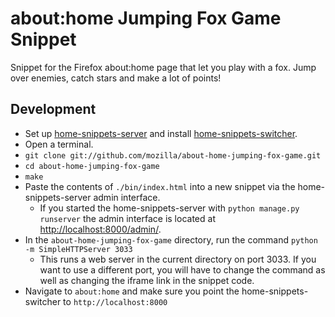 # about:home Jumping Fox Game Snippet

Snippet for the Firefox about:home page that let you play with a fox. Jump over enemies, catch stars and make a lot of points!

## Development

* Set up [home-snippets-server][] and install [home-snippets-switcher][].
* Open a terminal.
* `git clone git://github.com/mozilla/about-home-jumping-fox-game.git`
* `cd about-home-jumping-fox-game`
* `make`
* Paste the contents of `./bin/index.html` into a new snippet via the home-snippets-server admin interface.
    * If you started the home-snippets-server with `python manage.py runserver` the admin interface is located at <http://localhost:8000/admin/>.
* In the `about-home-jumping-fox-game` directory, run the command `python -m SimpleHTTPServer 3033`
    * This runs a web server in the current directory on port 3033. If you want to use a different port, you will have to change the command as well as changing the iframe link in the snippet code.
* Navigate to `about:home` and make sure you point the home-snippets-switcher to `http://localhost:8000`

[home-snippets-server]: https://github.com/lmorchard/home-snippets-server
[home-snippets-switcher]: https://github.com/lmorchard/home-snippets-switcher
